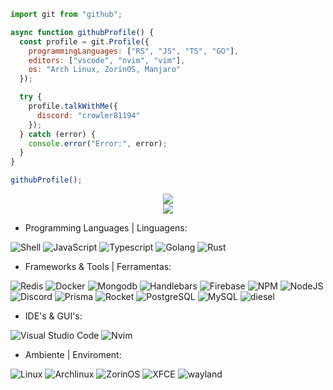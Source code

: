 ```js
import git from "github";

async function githubProfile() {
  const profile = git.Profile({
    programmingLanguages: ["RS", "JS", "TS", "GO"],
    editors: ["vscode", "nvim", "vim"],
    os: "Arch Linux, ZorinOS, Manjaro"
  });

  try {
    profile.talkWithMe({
      discord: "crowler81194"
    });
  } catch (error) {
    console.error("Error:", error);
  }
}

githubProfile();
```
<div align="center" class="flex-container">

<div><img src="https://github-readme-stats.vercel.app/api?username=SrCrow02&show_icons=true&theme=vision-friendly-dark"/><br><img src="https://github-readme-stats.vercel.app/api/top-langs/?username=SrCrow02&layout=pie&theme=vision-friendly-dark"/></div>
 <!-- ![GitHub stats](https://github-readme-stats.vercel.app/api?username=KarboXXX&show_icons=true&theme=vision-friendly-dark) -->
 <!-- ![Top Langs](https://github-readme-stats.vercel.app/api/top-langs/?username=KarboXXX&theme=vision-friendly-dark&langs-count=7) -->


</div>

- Programming Languages | Linguagens:

![Shell](https://img.shields.io/badge/shellscript-%23323330.svg?style=for-the-badge&logo=shell&logoColor=%blue) ![JavaScript](https://img.shields.io/badge/javascript-%23323330.svg?style=for-the-badge&logo=javascript&logoColor=%23F7DF1E) ![Typescript](https://img.shields.io/badge/typescript-%233178C6.svg?style=for-the-badge&logo=typescript&logoColor=white) ![Golang](https://img.shields.io/badge/golang-%232C2D72.svg?style=for-the-badge&logo=go&logoColor=white)
![Rust](https://img.shields.io/badge/rust-%23323330.svg?style=for-the-badge&logo=rust&logoColor=%red)

- Frameworks & Tools | Ferramentas:

![Redis](https://img.shields.io/badge/redis-%23323330.svg?style=for-the-badge&logo=redis&logoColor=%red) ![Docker](https://img.shields.io/badge/docker-%23323330.svg?style=for-the-badge&logo=docker&logoColor=%blue) ![Mongodb](https://img.shields.io/badge/mongodb-%23563D7C.svg?style=for-the-badge&logo=mongodb&logoColor=green) ![Handlebars](https://img.shields.io/badge/handlebars-%23563D7C.svg?style=for-the-badge&logo=handlebars&logoColor=white) ![Firebase](https://img.shields.io/badge/firebase-%23039BE5.svg?style=for-the-badge&logo=firebase) ![NPM](https://img.shields.io/badge/NPM-%23CB3837.svg?style=for-the-badge&logo=npm&logoColor=white) ![NodeJS](https://img.shields.io/badge/node.js-6DA55F?style=for-the-badge&logo=node.js&logoColor=white)  ![Discord](https://img.shields.io/badge/Discord-%235865F2.svg?style=for-the-badge&logo=discord&logoColor=white) ![Prisma](https://img.shields.io/badge/prisma-%23323330.svg?style=for-the-badge&logo=prisma&logoColor=%White) ![Rocket](https://img.shields.io/badge/rocket-%23323330.svg?style=for-the-badge&logo=rocket&logoColor=%red) ![PostgreSQL](https://img.shields.io/badge/postgresql-%23323330.svg?style=for-the-badge&logo=postgresql&logoColor=%red) ![MySQL](https://img.shields.io/badge/mysql-%23323330.svg?style=for-the-badge&logo=mysql&logoColor=%red) ![diesel](https://img.shields.io/badge/diesel-%23323330.svg?style=for-the-badge&logo=diesel&logoColor=%red)

- IDE's & GUI's:

![Visual Studio Code](https://img.shields.io/badge/Visual%20Studio%20Code-0078d7.svg?style=for-the-badge&logo=visual-studio-code&logoColor=white) ![Nvim](https://img.shields.io/badge/nvim-0078d7.svg?style=for-the-badge&logo=nvim&logoColor=white)

- Ambiente | Enviroment:

![Linux](https://img.shields.io/badge/linux-%23323330.svg?style=for-the-badge&logo=linux&logoColor=%blue) ![Archlinux](https://img.shields.io/badge/archlinux-%23323330.svg?style=for-the-badge&logo=archlinux&logoColor=%blue)  ![ZorinOS](https://img.shields.io/badge/zorin-D70A53?style=for-the-badge&logo=debian&logoColor=white) ![XFCE](https://img.shields.io/badge/XFCE-%232284F2.svg?style=for-the-badge&logo=xfce&logoColor=white) ![wayland](https://img.shields.io/badge/wayland-%232284F2.svg?style=for-the-badge&logo=wayland&logoColor=white)

